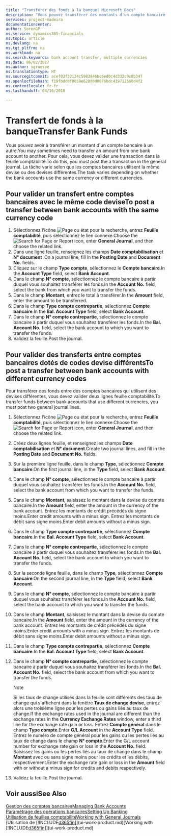 ```yaml
---
title: "Transférer des fonds à la banque| Microsoft Docs"
description: "Vous pouvez transférer des montants d'un compte bancaire à un autre, y compris dans différentes devises, en validant la transaction dans la feuille comptabilité."
services: project-madeira
documentationcenter: 
author: SorenGP
ms.service: dynamics365-financials
ms.topic: article
ms.devlang: na
ms.tgt_pltfrm: na
ms.workload: na
ms.search.keywords: bank account transfer, multiple currencies
ms.date: 06/02/2017
ms.author: sgroespe
ms.translationtype: HT
ms.sourcegitcommit: acef03f32124c5983846bc6ed0c4d332c9c8b347
ms.openlocfilehash: f19fbdd0f0059e62080d0076bdc419712560d4f2
ms.contentlocale: fr-fr
ms.lasthandoff: 04/16/2018

---
```

# <a name="transfer-bank-funds"></a><span data-ttu-id="cbb34-103">Transfert de fonds à la banque</span><span class="sxs-lookup"><span data-stu-id="cbb34-103">Transfer Bank Funds</span></span>
<span data-ttu-id="cbb34-104">Vous pouvez avoir à transférer un montant d'un compte bancaire à un autre.</span><span class="sxs-lookup"><span data-stu-id="cbb34-104">You may sometimes need to transfer an amount from one bank account to another.</span></span> <span data-ttu-id="cbb34-105">Pour cela, vous devez valider une transaction dans la feuille comptabilité.</span><span class="sxs-lookup"><span data-stu-id="cbb34-105">To do this, you must post the a transaction in the general journal.</span></span> <span data-ttu-id="cbb34-106">La tâche varie selon que les comptes bancaires utilisent la même devise ou des devises différentes.</span><span class="sxs-lookup"><span data-stu-id="cbb34-106">The task varies depending on whether the bank accounts use the same currency or different currencies.</span></span>

## <a name="to-post-a-transfer-between-bank-accounts-with-the-same-currency-code"></a><span data-ttu-id="cbb34-107">Pour valider un transfert entre comptes bancaires avec le même code devise</span><span class="sxs-lookup"><span data-stu-id="cbb34-107">To post a transfer between bank accounts with the same currency code</span></span>
1. <span data-ttu-id="cbb34-108">Sélectionnez l'icône ![Page ou état pour la recherche](media/ui-search/search_small.png "icône Page ou état pour la recherche"), entrez **Feuille comptabilité**, puis sélectionnez le lien connexe.</span><span class="sxs-lookup"><span data-stu-id="cbb34-108">Choose the ![Search for Page or Report](media/ui-search/search_small.png "Search for Page or Report icon") icon, enter **General Journal**, and then choose the related link.</span></span>
2. <span data-ttu-id="cbb34-109">Dans une ligne feuille, renseignez les champs **Date comptabilisation** et **N° document** .</span><span class="sxs-lookup"><span data-stu-id="cbb34-109">On a journal line, fill in the **Posting Date** and **Document No.** fields.</span></span>
3. <span data-ttu-id="cbb34-110">Cliquez sur le champ **Type compte**, sélectionnez le **Compte bancaire**.</span><span class="sxs-lookup"><span data-stu-id="cbb34-110">In the **Account Type** field, select **Bank Account**.</span></span>
4. <span data-ttu-id="cbb34-111">Dans le champ **N° compte**, sélectionnez le compte bancaire à partir duquel vous souhaitez transférer les fonds.</span><span class="sxs-lookup"><span data-stu-id="cbb34-111">In the **Account No.** field, select the bank from which you want to transfer the funds.</span></span>
5. <span data-ttu-id="cbb34-112">Dans le champ **Montant**, entrez le total à transférer.</span><span class="sxs-lookup"><span data-stu-id="cbb34-112">In the **Amount** field, enter the amount to be transferred.</span></span>
6. <span data-ttu-id="cbb34-113">Dans le champ **Type compte contrepartie**, sélectionnez **Compte bancaire**.</span><span class="sxs-lookup"><span data-stu-id="cbb34-113">In the **Bal. Account Type** field, select **Bank Account**.</span></span>
7. <span data-ttu-id="cbb34-114">Dans le champ **N° compte contrepartie**, sélectionnez le compte bancaire à partir duquel vous souhaitez transférer les fonds.</span><span class="sxs-lookup"><span data-stu-id="cbb34-114">In the **Bal. Account No.** field, select the bank account to which you want to transfer the funds.</span></span>
8. <span data-ttu-id="cbb34-115">Validez la feuille.</span><span class="sxs-lookup"><span data-stu-id="cbb34-115">Post the journal.</span></span>

## <a name="to-post-a-transfer-between-bank-accounts-with-different-currency-codes"></a><span data-ttu-id="cbb34-116">Pour valider des transferts entre comptes bancaires dotés de codes devise différents</span><span class="sxs-lookup"><span data-stu-id="cbb34-116">To post a transfer between bank accounts with different currency codes</span></span>
<span data-ttu-id="cbb34-117">Pour transférer des fonds entre des comptes bancaires qui utilisent des devises différentes, vous devez valider deux lignes feuille comptabilité.</span><span class="sxs-lookup"><span data-stu-id="cbb34-117">To transfer funds between bank accounts that use different currencies, you must post two general journal lines.</span></span>

1. <span data-ttu-id="cbb34-118">Sélectionnez l'icône ![Page ou état pour la recherche](media/ui-search/search_small.png "icône Page ou état pour la recherche"), entrez **Feuille comptabilité**, puis sélectionnez le lien connexe.</span><span class="sxs-lookup"><span data-stu-id="cbb34-118">Choose the ![Search for Page or Report](media/ui-search/search_small.png "Search for Page or Report icon") icon, enter **General Journal**, and then choose the related link.</span></span>
2. <span data-ttu-id="cbb34-119">Créez deux lignes feuille, et renseignez les champs **Date comptabilisation** et **N° document**.</span><span class="sxs-lookup"><span data-stu-id="cbb34-119">Create two journal lines, and fill in the **Posting Date** and **Document No.** fields.</span></span>
3. <span data-ttu-id="cbb34-120">Sur la première ligne feuille, dans le champ **Type**, sélectionnez **Compte bancaire**.</span><span class="sxs-lookup"><span data-stu-id="cbb34-120">On the first journal line, in the **Type** field, select **Bank Account**.</span></span>
4. <span data-ttu-id="cbb34-121">Dans le champ **N° compte**, sélectionnez le compte bancaire à partir duquel vous souhaitez transférer les fonds.</span><span class="sxs-lookup"><span data-stu-id="cbb34-121">In the **Account No.** field, select the bank account from which you want to transfer the funds.</span></span>
5. <span data-ttu-id="cbb34-122">Dans le champ **Montant**, saisissez le montant dans la devise du compte bancaire.</span><span class="sxs-lookup"><span data-stu-id="cbb34-122">In the **Amount** field, enter the amount in the currency of the bank account.</span></span> <span data-ttu-id="cbb34-123">Entrez les montants de crédit précédés du signe moins.</span><span class="sxs-lookup"><span data-stu-id="cbb34-123">Enter credit amounts with a minus sign.</span></span> <span data-ttu-id="cbb34-124">Entrez les montants de débit sans signe moins.</span><span class="sxs-lookup"><span data-stu-id="cbb34-124">Enter debit amounts without a minus sign.</span></span>
6. <span data-ttu-id="cbb34-125">Dans le champ **Type compte contrepartie**, sélectionnez **Compte bancaire**.</span><span class="sxs-lookup"><span data-stu-id="cbb34-125">In the **Bal. Account Type** field, select **Bank Account**.</span></span>
7. <span data-ttu-id="cbb34-126">Dans le champ **N° compte contrepartie**, sélectionnez le compte bancaire à partir duquel vous souhaitez transférer les fonds.</span><span class="sxs-lookup"><span data-stu-id="cbb34-126">In the **Bal. Account No.** field, select the bank account to which you want to transfer the funds.</span></span>
8. <span data-ttu-id="cbb34-127">Sur la seconde ligne feuille, dans le champ **Type**, sélectionnez **Compte bancaire**.</span><span class="sxs-lookup"><span data-stu-id="cbb34-127">On the second journal line, in the **Type** field, select **Bank Account**.</span></span>
9. <span data-ttu-id="cbb34-128">Dans le champ **N° compte**, sélectionnez le compte bancaire à partir duquel vous souhaitez transférer les fonds.</span><span class="sxs-lookup"><span data-stu-id="cbb34-128">In the **Account No.** field, select the bank account to which you want to transfer the funds.</span></span>
10. <span data-ttu-id="cbb34-129">Dans le champ **Montant**, saisissez le montant dans la devise du compte bancaire.</span><span class="sxs-lookup"><span data-stu-id="cbb34-129">In the **Amount** field, enter the amount in the currency of the bank account.</span></span> <span data-ttu-id="cbb34-130">Entrez les montants de crédit précédés du signe moins.</span><span class="sxs-lookup"><span data-stu-id="cbb34-130">Enter credit amounts with a minus sign.</span></span> <span data-ttu-id="cbb34-131">Entrez les montants de débit sans signe moins.</span><span class="sxs-lookup"><span data-stu-id="cbb34-131">Enter debit amounts without a minus sign.</span></span>
11. <span data-ttu-id="cbb34-132">Dans le champ **Type compte contrepartie**, sélectionnez **Compte bancaire**.</span><span class="sxs-lookup"><span data-stu-id="cbb34-132">In the **Bal. Account Type** field, select **Bank Account**.</span></span>  
12. <span data-ttu-id="cbb34-133">Dans le champ **N° compte contrepartie**, sélectionnez le compte bancaire à partir duquel vous souhaitez transférer les fonds.</span><span class="sxs-lookup"><span data-stu-id="cbb34-133">In the **Bal. Account No.** field, select the bank account from which you want to transfer the funds.</span></span>

    > [!NOTE]  
    >   <span data-ttu-id="cbb34-134">Si les taux de change utilisés dans la feuille sont différents des taux de change qui s'affichent dans la fenêtre **Taux de change devise**, entrez alors une troisième ligne pour les pertes ou gains liés au taux de change.</span><span class="sxs-lookup"><span data-stu-id="cbb34-134">If the exchange rates used in the journal are different than the exchange rates in the **Currency Exchange Rates** window, enter a third line for the exchange rate gain or loss.</span></span> <span data-ttu-id="cbb34-135">Entrez **Compte général** dans le champ **Type compte**.</span><span class="sxs-lookup"><span data-stu-id="cbb34-135">Enter **G/L Account** in the **Account Type** field.</span></span> <span data-ttu-id="cbb34-136">Entrez le numéro de compte général pour les gains ou les pertes liés au taux de change dans le champ **N° compte**.</span><span class="sxs-lookup"><span data-stu-id="cbb34-136">Enter the G/L account number for exchange rate gain or loss in the **Account No.** field.</span></span> <span data-ttu-id="cbb34-137">Saisissez les gains ou les pertes liés au taux de change dans le champ **Montant** avec ou sans signe moins pour les crédits et les débits, respectivement.</span><span class="sxs-lookup"><span data-stu-id="cbb34-137">Enter the exchange rate gain or loss in the **Amount** field with or without a minus sign for credits and debits respectively.</span></span>
13. <span data-ttu-id="cbb34-138">Validez la feuille.</span><span class="sxs-lookup"><span data-stu-id="cbb34-138">Post the journal.</span></span>

## <a name="see-also"></a><span data-ttu-id="cbb34-139">Voir aussi</span><span class="sxs-lookup"><span data-stu-id="cbb34-139">See Also</span></span>
[<span data-ttu-id="cbb34-140">Gestion des comptes bancaires</span><span class="sxs-lookup"><span data-stu-id="cbb34-140">Managing Bank Accounts</span></span>](bank-manage-bank-accounts.md)  
[<span data-ttu-id="cbb34-141">Paramétrage des opérations bancaires</span><span class="sxs-lookup"><span data-stu-id="cbb34-141">Setting Up Banking</span></span>](bank-setup-banking.md)  
[<span data-ttu-id="cbb34-142">Utilisation de feuilles comptabilité</span><span class="sxs-lookup"><span data-stu-id="cbb34-142">Working with General Journals</span></span>](ui-work-general-journals.md)  
<span data-ttu-id="cbb34-143">[Utilisation de [!INCLUDE[d365fin](includes/d365fin_md.md)]](ui-work-product.md)</span><span class="sxs-lookup"><span data-stu-id="cbb34-143">[Working with [!INCLUDE[d365fin](includes/d365fin_md.md)]](ui-work-product.md)</span></span>

